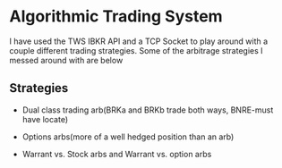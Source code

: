 # Algorithmic Trading System
I have used the TWS IBKR API and a TCP Socket to play around with a couple different trading strategies. Some of the arbitrage strategies I messed around with are below


## Strategies



- Dual class trading arb(BRKa and BRKb trade both ways, BNRE-must have locate)

- Options arbs(more of a well hedged position than an arb)
  
- Warrant vs. Stock arbs and Warrant vs. option arbs
 

